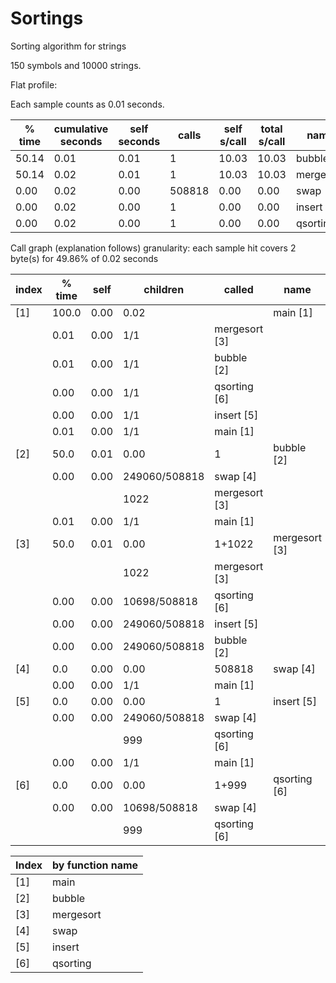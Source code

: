 # Sortings
Sorting algorithm for strings

150 symbols and 10000 strings.

Flat profile:

Each sample counts as 0.01 seconds.

% time  | cumulative seconds | self seconds  |  calls | self s/call | total s/call | name  
--------- | --------- | --------- | --------- | --------- | --------- | ---------
 50.14   |  0.01  |  0.01  |     1   |10.03  | 10.03 |bubble
 50.14   |  0.02  |  0.01  |     1   |10.03  | 10.03 |mergesort
  0.00   |  0.02  |  0.00  |508818   | 0.00  |  0.00 |swap
  0.00   |  0.02  |  0.00  |     1   | 0.00  |  0.00 |insert
  0.00   |  0.02  |  0.00  |     1   | 0.00  |  0.00 |qsorting


Call graph (explanation follows)
granularity: each sample hit covers 2 byte(s) for 49.86% of 0.02 seconds

index | % time  |  self | children  |  called   |  name 
--------- | --------- | --------- | --------- | --------- | -----------
[1]|    100.0|   0.00 |  0.02   |          |  main [1]
   |         |  0.01  | 0.00    |  1/1     |     mergesort [3]
   |         |  0.01  | 0.00    |  1/1     |     bubble [2]
   |         |  0.00  | 0.00    |  1/1     |     qsorting [6]
   |         |  0.00  | 0.00    |  1/1     |     insert [5]
   |         |  0.01  | 0.00    |  1/1     |     main [1]
[2]|    50.0 |  0.01  | 0.00    |  1       | bubble [2]
   |         |  0.00  | 0.00  |249060/508818|      swap [4]
   |         |        |         |1022        |     mergesort [3]
   |         |  0.01  | 0.00    |  1/1      |    main [1]
[3]|    50.0 |  0.01  | 0.00    |  1+1022   |mergesort [3]
   |         |        |         |1022       |     mergesort [3]
   |         |  0.00  | 0.00   |10698/508818|     qsorting [6]
   |         |  0.00  | 0.00  |249060/508818|     insert [5]
   |         |  0.00  | 0.00  |249060/508818|     bubble [2]
[4]|     0.0 |  0.00  | 0.00  |508818       | swap [4]
   |         |  0.00  | 0.00     |  1/1     |     main [1]
[5]|     0.0 |  0.00  | 0.00     |  1       | insert [5]
   |         |  0.00  | 0.00  |249060/508818|     swap [4]
   |         |        |        |  999       |     qsorting [6]
   |         |  0.00  | 0.00    |   1/1     |     main [1]
[6]|     0.0 |  0.00  | 0.00     |  1+999   | qsorting [6]
   |         |  0.00  | 0.00  | 10698/508818|     swap [4]
   |         |        |       |  999        |    qsorting [6]
   
   Index | by function name
------ | ------
[1] |main
[2] |bubble                  
[3] |mergesort               
[4] |swap
[5] |insert                  
[6] |qsorting


